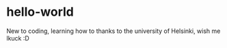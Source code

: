 # hello-world

New to coding, learning how to thanks to the university of Helsinki, wish me lkuck :D
